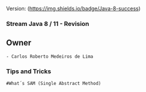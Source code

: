 
Version: (https://img.shields.io/badge/Java-8-success)
### Stream Java 8 / 11 - Revision 


## Owner

	- Carlos Roberto Medeiros de Lima

### Tips and Tricks ###
	
	#What´s SAM (Single Abstract Method)
	
